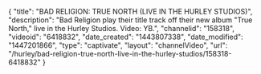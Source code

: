 {
    "title": "BAD RELIGION: TRUE NORTH (LIVE IN THE HURLEY STUDIOS)",
    "description": "Bad Religion play their title track off their new album \"True North,\" live in the Hurley Studios. Video: YB.",
    "channelid": "158318",
    "videoid": "6418832",
    "date_created": "1443807338",
    "date_modified": "1447201866",
    "type": "captivate",
    "layout": "channelVideo",
    "url": "\/hurley\/bad-religion-true-north-live-in-the-hurley-studios\/158318-6418832"
}